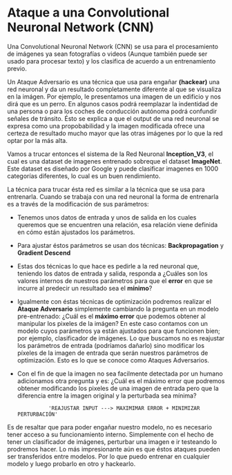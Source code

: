 # Ataque a una Convolutional Neuronal Network (CNN)

Una Convolutional Neuronal Network (CNN) se usa para el procesamiento de imágenes ya sean fotografías o videos (Aunque también puede ser usado para procesar texto) y los clasifica de acuerdo a un entrenamiento previo.

Un Ataque Adversario es una técnica que usa para engañar **(hackear)** una red neuronal y da un resultado completamente diferente al que se visualiza en la imágen. Por ejemplo, le presentamos una imagen de un edificio y nos dirá que es un perro. En algunos casos podrá reemplazar la indentidad de una persona o para los coches de conducción autónoma podrá confundir señales de tránsito. Ésto se explica a que el output de una red neuronal se expresa como una propobabilidad y la imagen modificada ofrece una certeza de resultado mucho mayor que las otras imágenes por lo que la red optar por la más alta. 

Vamos a trucar entonces el sistema de la Red Neuronal **Inception_V3**, el cual es una dataset de imagenes entrenado sobreque el dataset **ImageNet**. Este dataset es diseñado por Google y puede clasificar imagenes en 1000 categorías diferentes, lo cual es un buen rendimiento. 

La técnica para trucar ésta red es similar a la técnica que se usa para entrenarla. Cuando se trabaja con una red neuronal la forma de entrenarla es a través de la modificación de sus parámetros:
- Tenemos unos datos de entrada y unos de salida en los cuales queremos que se encuentren una relación, esa relación viene definida en cómo están ajustados los parámetros.
- Para ajustar éstos parámetros se usan dos técnicas: **Backpropagation** y **Gradient Descend** 
- Estas dos técnicas lo que hace es pedirle a la red neuronal que, teniendo los datos de entrada y salida, responda a ¿Cuáles son los valores internos de nuestros parámetros para que el **error** en que se incurre al predecir un resultado sea el **mínimo**?
- Igualmente con éstas técnicas de optimización podremos realizar el **Ataque Adversario** simplemente cambiando la pregunta en un modelo pre-entrenado: ¿Cuál es el **máximo error** que podemos obtener al manipular los pixeles de la imágen?
En este caso contamos con un modelo cuyos parámetros ya están ajustados para que funcionen bien;  por ejemplo, clasificador de imágenes. Lo que buscamos no es reajustar los parámetros de entrada (podríamos dañarlo) sino modificar los píxeles de la imagen de entrada que serán nuestros parámetros de optimización. Esto es lo que se conoce como Ataques Adversarios.
- Con el fin de que la imagen no sea facilmente detectada por un humano adicionamos otra pregunta y es: ¿Cuál es el máximo error que podremos obtener modificando los pixeles de una imagen de entrada pero que la diferencia entre la imagen original y la perturbada sea mínima?

                'REAJUSTAR INPUT ---> MAXIMIMAR ERROR + MINIMIZAR PERTURBACIÓN'
                

Es de resaltar que para poder engañar nuestro modelo, no es necesario tener acceso a su funcionamiento interno. Simplemente con el hecho de tener un clasificador de imágenes, perturbar una imagen e ir testeando lo prodremos hacer. Lo más impresionante aún es que éstos ataques pueden ser transferidos entre modelos. Por lo que puedo entrenar en cualquier modelo y luego probarlo en otro y hackearlo.

